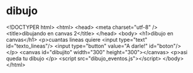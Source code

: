 # dibujo
&lt;!DOCTYPER html> &lt;html> &lt;head>   &lt;meta charset="utf-8" />   &lt;title>dibujando en canvas 2&lt;/title> &lt;/head> &lt;body>  &lt;h1>dibujo en canvas&lt;/h1>    &lt;p>cuantas lineas quiere      &lt;input type="text" id="texto_lineas"/>    &lt;input type="button" value="A darle!" id="boton"/>    &lt;/p>        &lt;canvas id="dibujito" width="300" height="300">&lt;/canvas>     &lt;p>asi queda tu dibujo &lt;/p>     &lt;script src="dibujo_eventos.js">&lt;/script> &lt;/body> &lt;/html>
